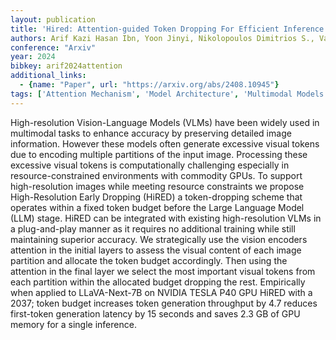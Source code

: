 ```yaml
---
layout: publication
title: 'Hired: Attention-guided Token Dropping For Efficient Inference Of High-resolution Vision-language Models In Resource-constrained Environments'
authors: Arif Kazi Hasan Ibn, Yoon Jinyi, Nikolopoulos Dimitrios S., Vandierendonck Hans, John Deepu, Ji Bo
conference: "Arxiv"
year: 2024
bibkey: arif2024attention
additional_links:
  - {name: "Paper", url: "https://arxiv.org/abs/2408.10945"}
tags: ['Attention Mechanism', 'Model Architecture', 'Multimodal Models', 'Reinforcement Learning', 'Training Techniques']
---
```

High-resolution Vision-Language Models (VLMs) have been widely used in multimodal tasks to enhance accuracy by preserving detailed image information. However these models often generate excessive visual tokens due to encoding multiple partitions of the input image. Processing these excessive visual tokens is computationally challenging especially in resource-constrained environments with commodity GPUs. To support high-resolution images while meeting resource constraints we propose High-Resolution Early Dropping (HiRED) a token-dropping scheme that operates within a fixed token budget before the Large Language Model (LLM) stage. HiRED can be integrated with existing high-resolution VLMs in a plug-and-play manner as it requires no additional training while still maintaining superior accuracy. We strategically use the vision encoders attention in the initial layers to assess the visual content of each image partition and allocate the token budget accordingly. Then using the attention in the final layer we select the most important visual tokens from each partition within the allocated budget dropping the rest. Empirically when applied to LLaVA-Next-7B on NVIDIA TESLA P40 GPU HiRED with a 2037; token budget increases token generation throughput by 4.7 reduces first-token generation latency by 15 seconds and saves 2.3 GB of GPU memory for a single inference.
